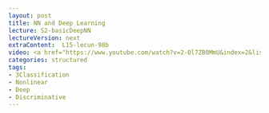 ```yaml
---
layout: post
title: NN and Deep Learning
lecture: S2-basicDeepNN
lectureVersion: next
extraContent:  L15-lecun-98b
video: <a href="https://www.youtube.com/watch?v=2-Ol7ZB0MmU&index=2&list=PLs8w1Cdi-zvavXlPXEAsWIh4Cgh83pZPO">MLP video</a>
categories: structured
tags:
- 3Classification
- Nonlinear
- Deep
- Discriminative
---
```

